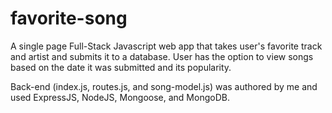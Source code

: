 # favorite-song
A single page Full-Stack Javascript web app that takes user's favorite track and artist and submits it to a database. User has the option to view songs based on the date it was submitted and its popularity. 

Back-end (index.js, routes.js, and song-model.js) was authored by me and used ExpressJS, NodeJS, Mongoose, and MongoDB.
